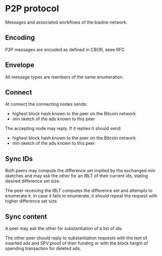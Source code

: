 # P2P protocol
Messages and associated workflows of the biadne network.

## Encoding
P2P messages are encoded as defined in CBOR, seee RFC 

## Envelope
All message types are members of the same enumeration.

## Connect
At connect the connecting nodes sends:
- highest block hash known to the peer on the Bitcoin network
- min sketch of the ads known to this peer

The accepting node may reply. If it replies it should send:
- highest block hash known to the peer on the Bitcoin network
- min sketch of the ads known to this peer

## Sync IDs
Both peers may compute the difference set implied by the 
exchanged min sketches and may ask the other for an IBLT
of their current ids, stating desired difference set size.

The peer receiving the IBLT computes the difference set
and attempts to enumerate it. In case it fails to enumerate,
it should repeat the request with higher difference set size.

## Sync content
A peer may ask the other for substantiation of a list of ids. 

The other peer should reply to substantiation requests with the
text of inserted ads and SPV proof of their funding or
with the block height of spending transaction for deleted ads.


